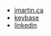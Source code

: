 - [jmartin.ca](https://jmartin.ca)
- [keybase](https://keybase.io/jm_)
- [linkedin](https://www.linkedin.com/in/jmartinarcher)
